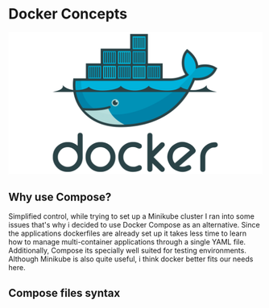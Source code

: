 # Docker Concepts

![Docker-Logo](images/Docker-Logo.png)

## Why use Compose?

Simplified control, while trying to set up a Minikube cluster I ran into some 
issues that's why i decided to use Docker Compose as an alternative. Since the 
applications dockerfiles are already set up it takes less time to learn how 
to manage multi-container applications through a single YAML file. Additionally,
Compose its specially well suited for testing environments. Although Minikube
is also quite useful, i think docker better fits our needs here.

## Compose files syntax
